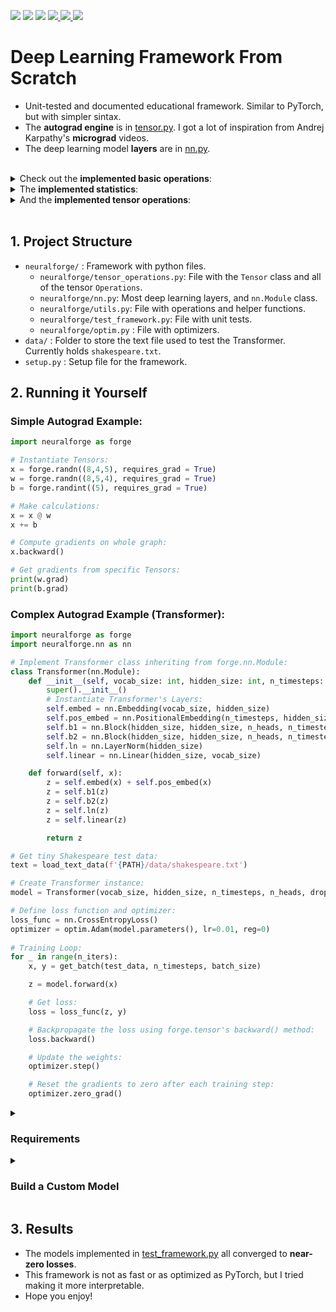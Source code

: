 <p align="left">
    <a href="https://github.com/eduardoleao052/autograd-from-scratch/actions/workflows/test.yml/badge.svg" alt="Unit Tests">
        <img src="https://github.com/eduardoleao052/autograd-from-scratch/actions/workflows/test.yml/badge.svg" /></a>
    <a href="https://github.com/eduardoleao052/Transformer-from-scratch/pulse" alt="Activity">
        <img src="https://img.shields.io/github/commit-activity/m/eduardoleao052/Transformer-from-scratch" /></a>
    <a href="https://github.com/eduardoleao052/Transformer-from-scratch/graphs/contributors" alt="Contributors">
        <img src="https://img.shields.io/github/contributors/eduardoleao052/Transformer-from-scratch" /></a>
    <a href="https://www.python.org/">
        <img src="https://img.shields.io/badge/language-Python-blue">
    </a>
    <a href="mailto:eduardoleao052@usp.br">
        <img src="https://img.shields.io/badge/-Email-red?style=flat-square&logo=gmail&logoColor=white">
    </a>
    <a href=""https://www.linkedin.com/in/eduardoleao052/">
        <img src="https://img.shields.io/badge/-Linkedin-blue?style=flat-square&logo=linkedin">
    </a>
</p>


# Deep Learning Framework From Scratch
- Unit-tested and documented educational framework. Similar to PyTorch, but with simpler sintax.
- The __autograd engine__ is in [tensor.py](src/tensor.py). I got a lot of inspiration from Andrej Karpathy's __micrograd__ videos.
- The deep learning model __layers__ are in [nn.py](src/nn.py).
<br/>
<details>
<summary> Check out the <b>implemented basic operations</b>: </summary>


<br/>


- Addition
- Subtraction
- Multiplication
- Division
- Matrix multiplication
- Exponentiation
- Log
- Square Root

<br/>
  
</details>


<details>
<summary> The <b>implemented statistics</b>: </summary>


<br/>


- Sum
- Mean
- Max
- Variance

<br/>

</details>


<details>
<summary> And the <b>implemented tensor operations</b>: </summary>


<br/>


- Reshape
- Transpose
- Concatenate
- Stack
- MaskedFill
- Slice

<br/>


</details>
<br/>


## 1. Project Structure
- `neuralforge/` : Framework with python files.
  - `neuralforge/tensor_operations.py`:  File with the `Tensor` class and all of the tensor `Operations`.
  - `neuralforge/nn.py`: Most deep learning layers, and `nn.Module` class.
  - `neuralforge/utils.py`: File with operations and helper functions.
  - `neuralforge/test_framework.py`: File with unit tests.
  - `neuralforge/optim.py` : File with optimizers.
- `data/` : Folder to store the text file used to test the Transformer. Currently holds `shakespeare.txt`.
- `setup.py` : Setup file for the framework.
    
## 2. Running it Yourself
### Simple Autograd Example: 
```python
import neuralforge as forge

# Instantiate Tensors:
x = forge.randn((8,4,5), requires_grad = True)
w = forge.randn((8,5,4), requires_grad = True)
b = forge.randint((5), requires_grad = True)

# Make calculations:
x = x @ w
x += b

# Compute gradients on whole graph:
x.backward()

# Get gradients from specific Tensors:
print(w.grad)
print(b.grad)

```

### Complex Autograd Example (Transformer): 
```python
import neuralforge as forge
import neuralforge.nn as nn

# Implement Transformer class inheriting from forge.nn.Module:
class Transformer(nn.Module):
    def __init__(self, vocab_size: int, hidden_size: int, n_timesteps: int, n_heads: int, p: float):
        super().__init__()
        # Instantiate Transformer's Layers:
        self.embed = nn.Embedding(vocab_size, hidden_size)
        self.pos_embed = nn.PositionalEmbedding(n_timesteps, hidden_size)
        self.b1 = nn.Block(hidden_size, hidden_size, n_heads, n_timesteps, dropout_prob=p) 
        self.b2 = nn.Block(hidden_size, hidden_size, n_heads, n_timesteps, dropout_prob=p)
        self.ln = nn.LayerNorm(hidden_size)
        self.linear = nn.Linear(hidden_size, vocab_size)

    def forward(self, x):
        z = self.embed(x) + self.pos_embed(x)
        z = self.b1(z)
        z = self.b2(z)
        z = self.ln(z)
        z = self.linear(z)

        return z

# Get tiny Shakespeare test data:
text = load_text_data(f'{PATH}/data/shakespeare.txt')

# Create Transformer instance:
model = Transformer(vocab_size, hidden_size, n_timesteps, n_heads, dropout_p)

# Define loss function and optimizer:
loss_func = nn.CrossEntropyLoss()
optimizer = optim.Adam(model.parameters(), lr=0.01, reg=0)
        
# Training Loop:
for _ in range(n_iters):
    x, y = get_batch(test_data, n_timesteps, batch_size)

    z = model.forward(x)

    # Get loss:
    loss = loss_func(z, y)

    # Backpropagate the loss using forge.tensor's backward() method:
    loss.backward()

    # Update the weights:
    optimizer.step()

    # Reset the gradients to zero after each training step:
    optimizer.zero_grad()
```
<details>
<summary> <h3> Requirements </h3> </summary>
  
- The required packages are listed in `requirements.txt`.
- The requirements can be installed on a virtual environment with the command:
```
pip install -r requirements.txt
```
> **Note:** The framework is built around numpy, so there is no CUDA availability.


</details>
<details>
<summary> <h3> Build a Custom Model </h3> </summary>
  
- To create a custom model class, you can use the exact same syntax as you would in PyTorch, inheriting from nn.Module.
<details>
<summary> You may chose among <b>the following layers</b>: </summary>

```
- nn.Embedding (first layer, turns input indexes into vectors)
- nn.PositionalEmbedding (second layer, adds position information to every timestep of the input)
- nn.Linear (simple fully-connected layer)
- nn.MultiHeadSelfAttention (core of the transformer, calculates weighted sum of inputs)
- nn.RNN (Recurrent Neural Network layer)
- nn.Block (full transformer block - connects MHSA and Dense layers with residuals and LayerNorm)
- nn.CrossEntropyLoss (last layer, returns probabilities for next generated character)
```

</details>
<details>
<summary> And <b>the following functions</b>: </summary>

```
- nn.Dropout (can be added to apply dropout)
- nn.LayerNorm (normalizes the tensors)
- nn.Softmax (scales the values between 0 and 1)
- nn.Tanh (scales the values between -1 and 1)
- nn.Relu (zeroes all negative values)
```

</details>
</details>

## 3. Results
- The models implemented in [test_framework.py](src/test_framework.py) all converged to __near-zero losses__.
- This framework is not as fast or as optimized as PyTorch, but I tried making it more interpretable.
- Hope you enjoy!

